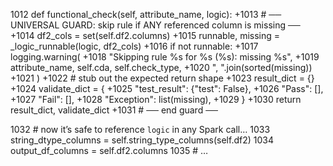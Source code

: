 1012   def functional_check(self, attribute_name, logic):
+1013       # ── UNIVERSAL GUARD: skip rule if ANY referenced column is missing ──
+1014       df2_cols = set(self.df2.columns)
+1015       runnable, missing = _logic_runnable(logic, df2_cols)
+1016       if not runnable:
+1017           logging.warning(
+1018               "Skipping rule %s for %s (%s): missing %s",
+1019               attribute_name, self.cda, self.check_type,
+1020               ", ".join(sorted(missing))
+1021           )
+1022           # stub out the expected return shape
+1023           result_dict = {}
+1024           validate_dict = {
+1025               "test_result": {"test": False},
+1026               "Pass": [],
+1027               "Fail": [],
+1028               "Exception": list(missing),
+1029           }
+1030           return result_dict, validate_dict
+1031       # ── end guard ──

1032       # now it’s safe to reference `logic` in any Spark call…
1033       string_dtype_columns = self.string_type_columns(self.df2)
1034       output_df_columns   = self.df2.columns
1035       # …

